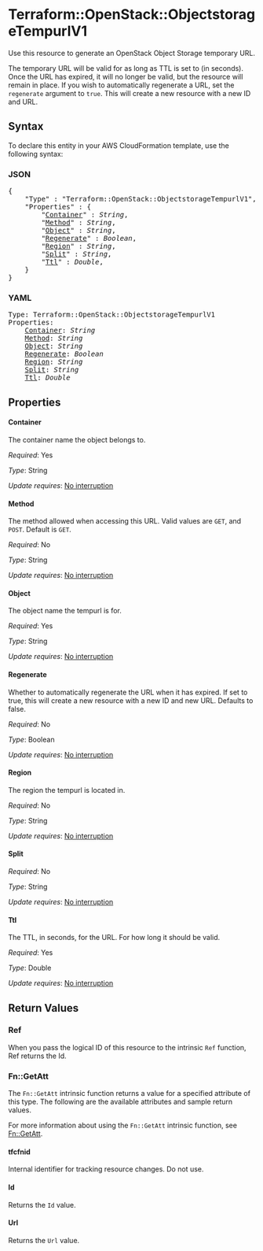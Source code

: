 # Terraform::OpenStack::ObjectstorageTempurlV1

Use this resource to generate an OpenStack Object Storage temporary URL.

The temporary URL will be valid for as long as TTL is set to (in seconds).
Once the URL has expired, it will no longer be valid, but the resource
will remain in place. If you wish to automatically regenerate a URL, set
the `regenerate` argument to `true`. This will create a new resource with
a new ID and URL.

## Syntax

To declare this entity in your AWS CloudFormation template, use the following syntax:

### JSON

<pre>
{
    "Type" : "Terraform::OpenStack::ObjectstorageTempurlV1",
    "Properties" : {
        "<a href="#container" title="Container">Container</a>" : <i>String</i>,
        "<a href="#method" title="Method">Method</a>" : <i>String</i>,
        "<a href="#object" title="Object">Object</a>" : <i>String</i>,
        "<a href="#regenerate" title="Regenerate">Regenerate</a>" : <i>Boolean</i>,
        "<a href="#region" title="Region">Region</a>" : <i>String</i>,
        "<a href="#split" title="Split">Split</a>" : <i>String</i>,
        "<a href="#ttl" title="Ttl">Ttl</a>" : <i>Double</i>,
    }
}
</pre>

### YAML

<pre>
Type: Terraform::OpenStack::ObjectstorageTempurlV1
Properties:
    <a href="#container" title="Container">Container</a>: <i>String</i>
    <a href="#method" title="Method">Method</a>: <i>String</i>
    <a href="#object" title="Object">Object</a>: <i>String</i>
    <a href="#regenerate" title="Regenerate">Regenerate</a>: <i>Boolean</i>
    <a href="#region" title="Region">Region</a>: <i>String</i>
    <a href="#split" title="Split">Split</a>: <i>String</i>
    <a href="#ttl" title="Ttl">Ttl</a>: <i>Double</i>
</pre>

## Properties

#### Container

The container name the object belongs to.

_Required_: Yes

_Type_: String

_Update requires_: [No interruption](https://docs.aws.amazon.com/AWSCloudFormation/latest/UserGuide/using-cfn-updating-stacks-update-behaviors.html#update-no-interrupt)

#### Method

The method allowed when accessing this URL.
Valid values are `GET`, and `POST`. Default is `GET`.

_Required_: No

_Type_: String

_Update requires_: [No interruption](https://docs.aws.amazon.com/AWSCloudFormation/latest/UserGuide/using-cfn-updating-stacks-update-behaviors.html#update-no-interrupt)

#### Object

The object name the tempurl is for.

_Required_: Yes

_Type_: String

_Update requires_: [No interruption](https://docs.aws.amazon.com/AWSCloudFormation/latest/UserGuide/using-cfn-updating-stacks-update-behaviors.html#update-no-interrupt)

#### Regenerate

Whether to automatically regenerate the URL when
it has expired. If set to true, this will create a new resource with a new
ID and new URL. Defaults to false.

_Required_: No

_Type_: Boolean

_Update requires_: [No interruption](https://docs.aws.amazon.com/AWSCloudFormation/latest/UserGuide/using-cfn-updating-stacks-update-behaviors.html#update-no-interrupt)

#### Region

The region the tempurl is located in.

_Required_: No

_Type_: String

_Update requires_: [No interruption](https://docs.aws.amazon.com/AWSCloudFormation/latest/UserGuide/using-cfn-updating-stacks-update-behaviors.html#update-no-interrupt)

#### Split

_Required_: No

_Type_: String

_Update requires_: [No interruption](https://docs.aws.amazon.com/AWSCloudFormation/latest/UserGuide/using-cfn-updating-stacks-update-behaviors.html#update-no-interrupt)

#### Ttl

The TTL, in seconds, for the URL. For how long it should
be valid.

_Required_: Yes

_Type_: Double

_Update requires_: [No interruption](https://docs.aws.amazon.com/AWSCloudFormation/latest/UserGuide/using-cfn-updating-stacks-update-behaviors.html#update-no-interrupt)

## Return Values

### Ref

When you pass the logical ID of this resource to the intrinsic `Ref` function, Ref returns the Id.

### Fn::GetAtt

The `Fn::GetAtt` intrinsic function returns a value for a specified attribute of this type. The following are the available attributes and sample return values.

For more information about using the `Fn::GetAtt` intrinsic function, see [Fn::GetAtt](https://docs.aws.amazon.com/AWSCloudFormation/latest/UserGuide/intrinsic-function-reference-getatt.html).

#### tfcfnid

Internal identifier for tracking resource changes. Do not use.

#### Id

Returns the <code>Id</code> value.

#### Url

Returns the <code>Url</code> value.

